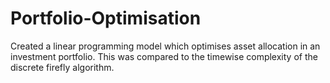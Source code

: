 # Portfolio-Optimisation
Created a linear programming model which optimises asset allocation in an investment portfolio. This was compared to the timewise complexity of the discrete firefly algorithm.
